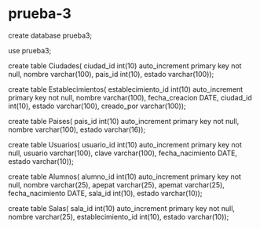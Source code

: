 # prueba-3

create database prueba3;

use prueba3;

create table Ciudades(
ciudad_id int(10) auto_increment primary key not null,
nombre varchar(100),
pais_id int(10),
estado varchar(100));

create table Establecimientos(
establecimiento_id int(10) auto_increment primary key not null,
nombre varchar(100),
fecha_creacion DATE,
ciudad_id int(10),
estado varchar(100),
creado_por varchar(100));

create table Paises(
pais_id int(10) auto_increment primary key not null,
nombre varchar(100),
estado varchar(16));

create table Usuarios(
usuario_id int(10) auto_increment primary key not null,
usuario varchar(100),
clave varchar(100),
fecha_nacimiento DATE,
estado varchar(10));

create table Alumnos(
alumno_id int(10) auto_increment primary key not null,
nombre varchar(25),
apepat varchar(25),
apemat varchar(25),
fecha_nacimiento DATE,
sala_id int(10),
estado varchar(10));

create table Salas(
sala_id int(10) auto_increment primary key not null,
nombre varchar(25),
establecimiento_id int(10),
estado varchar(10));
